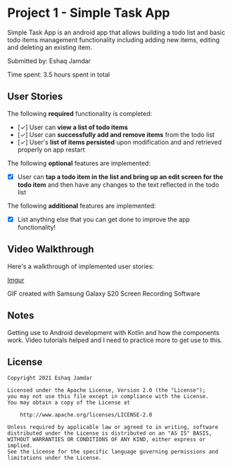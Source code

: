 # Project 1 - Simple Task App

Simple Task App is an android app that allows building a todo list and basic todo items management functionality including adding new items, editing and deleting an existing item.

Submitted by: Eshaq Jamdar

Time spent: 3.5 hours spent in total

## User Stories

The following **required** functionality is completed:

* [✓] User can **view a list of todo items**
* [✓] User can **successfully add and remove items** from the todo list
* [✓] User's **list of items persisted** upon modification and and retrieved properly on app restart

The following **optional** features are implemented:

* [X] User can **tap a todo item in the list and bring up an edit screen for the todo item** and then have any changes to the text reflected in the todo list

The following **additional** features are implemented:

* [X] List anything else that you can get done to improve the app functionality!

## Video Walkthrough

Here's a walkthrough of implemented user stories:

[Imgur](https://imgur.com/7oYVKIy)

GIF created with Samsung Galaxy S20 Screen Recording Software

## Notes

Getting use to Android development with Kotlin and how the components work. Video tutorials helped and I need to practice more to get use to this.

## License

    Copyright 2021 Eshaq Jamdar

    Licensed under the Apache License, Version 2.0 (the "License");
    you may not use this file except in compliance with the License.
    You may obtain a copy of the License at

        http://www.apache.org/licenses/LICENSE-2.0

    Unless required by applicable law or agreed to in writing, software
    distributed under the License is distributed on an "AS IS" BASIS,
    WITHOUT WARRANTIES OR CONDITIONS OF ANY KIND, either express or implied.
    See the License for the specific language governing permissions and
    limitations under the License.
